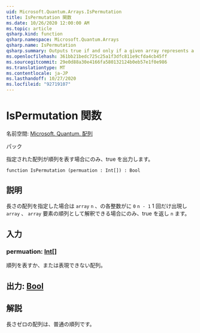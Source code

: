 ```yaml
---
uid: Microsoft.Quantum.Arrays.IsPermutation
title: IsPermutation 関数
ms.date: 10/26/2020 12:00:00 AM
ms.topic: article
qsharp.kind: function
qsharp.namespace: Microsoft.Quantum.Arrays
qsharp.name: IsPermutation
qsharp.summary: Outputs true if and only if a given array represents a permutation.
ms.openlocfilehash: 361bb21bedc725c25a1f3dfc811e9cfda4cb45ff
ms.sourcegitcommit: 29e0d88a30e4166fa580132124b0eb57e1f0e986
ms.translationtype: MT
ms.contentlocale: ja-JP
ms.lasthandoff: 10/27/2020
ms.locfileid: "92719107"
---
```

# <a name="ispermutation-function"></a>IsPermutation 関数

名前空間: [Microsoft. Quantum. 配列](xref:Microsoft.Quantum.Arrays)

パック [](https://nuget.org/packages/)


指定された配列が順列を表す場合にのみ、true を出力します。

```qsharp
function IsPermutation (permuation : Int[]) : Bool
```


## <a name="description"></a>説明

長さの配列を指定した場合は `array` `n` 、の各整数がに `0` `n - 1` 1 回だけ出現し `array` 、 `array` 要素の順列として解釈できる場合にのみ、true を返し `n` ます。

## <a name="input"></a>入力

### <a name="permuation--int"></a>permuation: [Int](xref:microsoft.quantum.lang-ref.int)[]

順列を表すか、または表現できない配列。



## <a name="output--bool"></a>出力: [Bool](xref:microsoft.quantum.lang-ref.bool)



## <a name="remarks"></a>解説

長さゼロの配列は、普通の順列です。